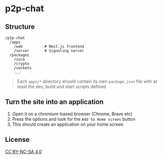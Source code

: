 # p2p-chat

## Structure

```
/p2p-chat
  /apps
    /web          # Next.js frontend
    /server       # Signaling server
  /packages
    /core
    /crypto
    /sockets
    ...
```

> Each `apps/*` directory should contain its own `package.json` file with at least the dev, build and start scripts defined

## Turn the site into an application

1. Open it on a chromium-based browser (Chrome, Brave etc)
2. Press the options and look for the `Add to Home screen` button
3. This should create an application on your home screen

## License

[CC BY-NC-SA 4.0](./LICENSE)
